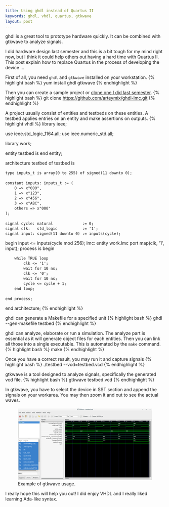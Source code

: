 ```yaml
---
title: Using ghdl instead of Quartus II
keywords: ghdl, vhdl, quartus, gtkwave
layout: post
---
```


ghdl is a great tool to prototype hardware quickly. It can be combined with
gtkwave to analyze signals.

I did hardware design last semester and this is a bit tough for my mind right
now, but I think it could help others out having a hard time with Quartus II.
This post explain how to replace Quartus in the process of developing the device
...

First of all, you need `ghdl` and `gtkwave` installed on your workstation.
{% highlight bash %}
yum install ghdl gtkwave
{% endhighlight %}

Then you can create a sample project or
[clone one I did last semester](https://github.com/arteymix/ghdl-lmc).
{% highlight bash %}
git clone https://github.com/arteymix/ghdl-lmc.git
{% endhighlight %}

A project usually consist of entities and testbeds on these entities. A testbed
applies entries on an entity and make assertions on outputs.
{% highlight vhdl %}
library ieee;

use ieee.std_logic_1164.all;
use ieee.numeric_std.all;

library work;

entity testbed is
end entity;

architecture testbed of testbed is

    type inputs_t is array(0 to 255) of signed(11 downto 0);

    constant inputs: inputs_t := (
        0 => x"000",
        1 => x"123",
        2 => x"456",
        3 => x"ABC",
        others => x"000"
    );

    signal cycle: natural             := 0;
    signal clk:   std_logic           := '1';
    signal input: signed(11 downto 0) := inputs(cycle);

begin
    input <= inputs(cycle mod 256);
    lmc: entity work.lmc port map(clk, '1', input);
    process is
    begin

        while TRUE loop
            clk <= '1';
            wait for 10 ns;
            clk <= '0';
            wait for 10 ns;
            cycle <= cycle + 1;
        end loop;

    end process;
end architecture;
{% endhighlight %}

ghdl can generate a Makefile for a specified unit
{% highlight bash %}
ghdl --gen-makefile testbed
{% endhighlight %}

ghdl can analyze, elaborate or run a simulation. The analyze part is essential
as it will generate object files for each entities. Then you can link all those
into a single executable. This is automated by the `make` command.
{% highlight bash %}
make
{% endhighlight %}

Once you have a correct result, you may run it and capture signals
{% highlight bash %}
./testbed --vcd=testbed.vcd
{% endhighlight %}

gtkwave is a tool designed to analyze signals, specifically the generated vcd
file.
{% highlight bash %}
gtkwave testbed.vcd
{% endhighlight %}

In gtkwave, you have to select the device in SST section and append the signals
on your workarea. You may then zoom it and out to see the actual waves.

<figure class="thumbnail">
    <img class="img-responsive" src="/assets/img/sample-of-gtkwave.png">
    <figcaption class="caption">Example of gtkwave usage.</figcaption>
</figure>

I really hope this will help you out! I did enjoy VHDL and I really liked
learning Ada-like syntax.

